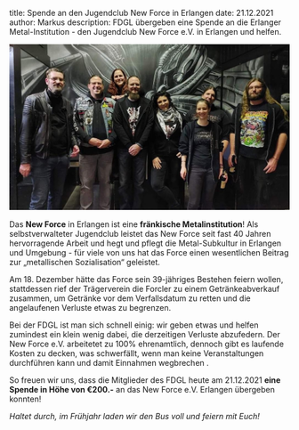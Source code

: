 title: Spende an den Jugendclub New Force in Erlangen
date: 21.12.2021
author: Markus
description: FDGL übergeben eine Spende an die Erlanger Metal-Institution - den Jugendclub New Force e.V. in Erlangen und helfen.


![Gruppenbild New Force](static/img/spendenewforce.jpg#illustration)

Das **New Force** in Erlangen ist eine **fränkische Metalinstitution**! Als selbstverwalteter Jugendclub leistet das New Force seit fast 40 Jahren hervorragende Arbeit und hegt und pflegt die Metal-Subkultur in Erlangen und Umgebung - für viele von uns hat das Force einen wesentlichen Beitrag zur „metallischen Sozialisation“ geleistet. 

Am 18. Dezember hätte das Force sein 39-jähriges Bestehen feiern wollen, stattdessen rief der Trägerverein die Forcler zu einem Getränkeabverkauf zusammen, um Getränke vor dem Verfallsdatum zu retten und die angelaufenen Verluste etwas zu begrenzen.

Bei der FDGL ist man sich schnell einig: wir geben etwas und helfen zumindest ein klein wenig dabei, die derzeitigen Verluste abzufedern. Der New Force e.V. arbeitetet zu 100% ehrenamtlich, dennoch gibt es laufende Kosten zu decken, was schwerfällt, wenn man keine Veranstaltungen durchführen kann und damit Einnahmen wegbrechen .

So freuen wir uns, dass die Mitglieder des FDGL heute am 21.12.2021 **eine Spende in Höhe von €200.-** an das New Force e.V. Erlangen übergeben konnten! 

_Haltet durch, im Frühjahr laden wir den Bus voll und feiern mit Euch!_